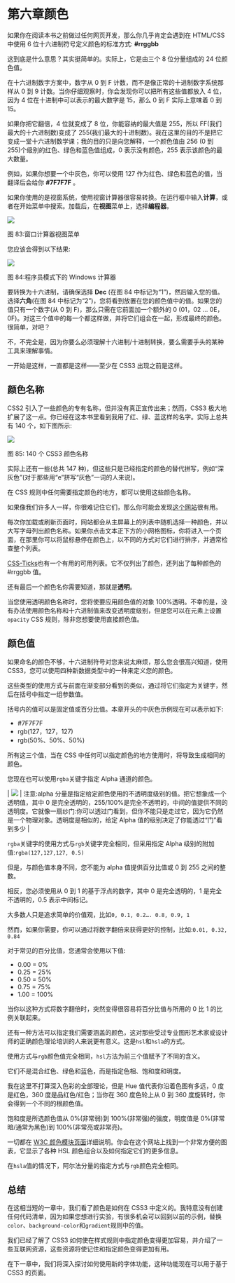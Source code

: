 # 第六章颜色

如果你在阅读本书之前做过任何网页开发，那么你几乎肯定会遇到在 HTML/CSS 中使用 6 位十六进制符号定义颜色的标准方式: **#rrggbb**

这到底是什么意思？其实挺简单的。实际上，它是由三个 8 位分量组成的 24 位颜色值。

在十六进制数字方案中，数字从 0 到 F 计数，而不是像正常的十进制数字系统那样从 0 到 9 计数。当你仔细观察时，你会发现你可以把所有这些值都放入 4 位，因为 4 位在十进制中可以表示的最大数字是 15，那么 0 到 F 实际上意味着 0 到 15。

如果你把它翻倍，4 位就变成了 8 位，你能容纳的最大值是 255，所以 FF(我们最大的十六进制数)变成了 255(我们最大的十进制数)。我在这里的目的不是把它变成一堂十六进制数学课；我的目的只是向您解释，一个颜色值由 256 (0 到 255)个级别的红色、绿色和蓝色值组成，0 表示没有颜色，255 表示该颜色的最大数量。

例如，如果你想要一个中灰色，你可以使用 127 作为红色、绿色和蓝色的值，当翻译后会给你 **#7F7F7F** 。

如果你使用的是视窗系统，使用视窗计算器很容易转换。在运行框中输入**计算**，或者在开始菜单中搜索。加载后，在**视图**菜单上，选择**编程器**。

![](img/image084.jpg)

图 83:窗口计算器视图菜单

您应该会得到以下结果:

![](img/image085.png)

图 84:程序员模式下的 Windows 计算器

要转换为十六进制，请确保选择 **Dec** (在图 84 中标记为“1”)，然后输入您的值。选择**六角**(在图 84 中标记为“2”)，您将看到放置在您的颜色值中的值。如果您的值只有一个数字(从 0 到 F)，那么只需在它前面加一个额外的 0 (01，02 … 0E，0F)。对这三个值中的每一个都这样做，并将它们组合在一起，形成最终的颜色。很简单，对吧？

不，不完全是，因为你要么必须理解十六进制/十进制转换，要么需要手头的某种工具来理解事情。

一开始是这样，一直都是这样——至少在 CSS3 出现之前是这样。

## 颜色名称

CSS2 引入了一些颜色的专有名称，但并没有真正宣传出来；然而，CSS3 极大地扩展了这一点。你已经在这本书里看到我用了红、绿、蓝这样的名字。实际上总共有 140 个，如下图所示:

![](img/image086.png)

图 85: 140 个 CSS3 颜色名称

实际上还有一些(总共 147 种)，但这些只是已经指定的颜色的替代拼写，例如“深灰色”(对于那些用“e”拼写“灰色”一词的人来说)。

在 CSS 规则中任何需要指定颜色的地方，都可以使用这些颜色名称。

如果像我们许多人一样，你很难记住它们，那么你可能会发现[这个网站](http://www.colors.commutercreative.com/)很有用。

每次你加载或刷新页面时，网站都会从主屏幕上的列表中随机选择一种颜色，并以大写字母列出颜色名称。如果你点击文本正下方的小网格图标，你将进入一个页面，在那里你可以将鼠标悬停在颜色上，以不同的方式对它们进行排序，并通常检查整个列表。

[CSS-Ticks](http://css-tricks.com/snippets/css/named-colors-and-hex-equivalents/)也有一个有用的可用列表。它不仅列出了颜色，还列出了每种颜色的#rrggbb 值。

还有最后一个颜色名你需要知道，那就是**透明**。

当您使用透明颜色名称时，您将使要应用颜色值的对象 100%透明。不幸的是，没有办法使用颜色名称和十六进制值来改变透明度级别，但是您可以在元素上设置`opacity` CSS 规则，除非您想要使用直接颜色值。

## 颜色值

如果命名的颜色不够，十六进制符号对您来说太麻烦，那么您会很高兴知道，使用 CSS3，您可以使用四种新数据类型中的一种来定义您的颜色。

这些类型的使用方式与前面在渐变部分看到的类似，通过将它们指定为关键字，然后在括号中指定一组参数值。

括号内的值可以是固定值或百分比值。本章开头的中灰色示例现在可以表示如下:

*   #7F7F7F
*   rgb(127，127，127)
*   rgb(50%、50%、50%)

所有这三个值，当在 CSS 中任何可以指定颜色的地方使用时，将导致生成相同的颜色。

您现在也可以使用`rgba`关键字指定 Alpha 通道的颜色。

| ![](img/note.png) | 注意:alpha 分量是指定给定颜色使用的不透明度级别的值。把它想象成一个透明值，其中 0 是完全透明的，255/100%是完全不透明的，中间的值提供不同的透明度。它就像一扇纱门:你可以透过门看到，但你不能只是走过它，因为它仍然是一个物理对象。透明度是相似的，给定 Alpha 值的级别决定了你能透过“门”看到多少 |

`rgba`关键字的使用方式与`rgb`关键字完全相同，但采用指定 Alpha 级别的附加值:`rgba(127,127,127, 0.5)`

但是，与颜色值本身不同，您不能为 alpha 值提供百分比值或 0 到 255 之间的整数。

相反，您必须使用从 0 到 1 的基于浮点的数字，其中 0 是完全透明的，1 是完全不透明的，0.5 表示中间标记。

大多数人只是追求简单的价值观，比如`0, 0.1, 0.2…. 0.8, 0.9, 1`

然而，如果你需要，你可以通过将数字翻倍来获得更好的控制，比如:`0.01, 0.32, 0.84`

对于常见的百分比值，您通常会使用以下值:

*   0.00 = 0%
*   0.25 = 25%
*   0.50 = 50%
*   0.75 = 75%
*   1.00 = 100%

当你以这种方式将数字翻倍时，突然变得很容易将百分比值与所用的 0 比 1 的比例关联起来。

还有一种方法可以指定我们需要涵盖的颜色，这对那些受过专业图形艺术家或设计师的正确颜色理论培训的人来说更有意义。这是`hsl`和`hsla`的方式。

使用方式与`rgb`颜色值完全相同，`hsl`方法为前三个值赋予了不同的含义。

它们不是混合红色、绿色和蓝色，而是指定色相、饱和度和明度。

我在这里不打算深入色彩的全部理论，但是 Hue 值代表你沿着色图有多远，0 度是红色，360 度是品红色/红色；当你在 360 度色轮上从 0 到 360 度旋转时，你会得到一个不同的根颜色值。

饱和度是所选颜色值从 0%(非常弱)到 100%(非常强)的强度，明度值是 0%(非常暗/通常为黑色)到 100%(非常亮或非常亮)。

一切都在 [W3C 颜色模块页面](http://www.w3.org/TR/css3-color/)详细说明。你会在这个网站上找到一个非常方便的图表，它显示了各种 HSL 颜色组合以及如何指定它们的更多信息。

在`hsla`值的情况下，阿尔法分量的指定方式与`rgb`颜色完全相同。

## 总结

在这相当短的一章中，我们看了颜色是如何在 CSS3 中定义的。我特意没有创建任何代码清单，因为如果您想进行实验，有很多机会可以回到以前的示例，替换`color`、`background-color`和`gradient`规则中的值。

我们已经了解了 CSS3 如何使在样式规则中指定颜色变得更加容易，并介绍了一些互联网资源，这些资源将使记住和指定颜色变得更加有用。

在下一章中，我们将深入探讨如何使用新的字体功能，这种功能现在可以用于基于 CSS3 的页面。